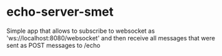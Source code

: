 # echo-server-smet
Simple app that allows to subscribe to websocket  as 'ws://localhost:8080/websocket' 
and then receive all messages that were sent as POST messages to /echo
